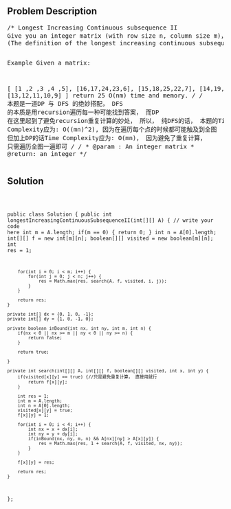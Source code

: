 <!--
<style>
  body { font-family: Arial, sans-serif; }
  .container { max-width: 100%; margin: auto; padding: 20px; }
  .comment-block { background-color: #f9f9f9; padding: 10px; border-left: 5px solid #ccc; max-width: 50%; margin: auto;}
  .code-block { background-color: #f4f4f4; padding: 10px; border: 1px solid #ddd; }
</style>
-->

<div class='container'>
<h2>Problem Description</h2>
<div class='comment-block'>
<pre>
/* Longest Increasing Continuous subsequence II 
Give you an integer matrix (with row size n, column size m)，find the longest increasing continuous subsequence in this matrix. 
(The definition of the longest increasing continuous subsequence here can start at any row or column and go up/down/right/left any direction).

Example
Given a matrix:

[
  [1 ,2 ,3 ,4 ,5],
  [16,17,24,23,6],
  [15,18,25,22,7],
  [14,19,20,21,8],
  [13,12,11,10,9]
]
return 25
O(nm) time and memory.
*/
/* 本题是一道DP 与 DFS 的绝妙搭配，
DFS 的本质是用recursion遍历每一种可能找到答案， 
而DP 在这里起到了避免recursion重复计算的妙处，
所以， 纯DFS的话， 本题的Time Complexity应为: O((mn)^2), 因为在遍历每个点的时候都可能触及到全图
但加上DP的话Time Complexity应为: O(mn)， 因为避免了重复计算， 只需遍历全图一遍即可
*/
    /*
     * @param : An integer matrix
     * @return: an integer
     */
</pre>
</div>

<h2>Solution</h2>
<div class='code-block'>
<pre><code class='language-java'>



public class Solution {
    public int longestIncreasingContinuousSubsequenceII(int[][] A) {
        // write your code here
        int m = A.length;
         if(m == 0) {
            return 0;
        }
        int n = A[0].length;
        int[][] f = new int[m][n];
        boolean[][] visited = new boolean[m][n];
        int res = 1;
        
        for(int i = 0; i < m; i++) {
            for(int j = 0; j < n; j++) {
                res = Math.max(res, search(A, f, visited, i, j));
            }
        }
        
        return res;
    }
    
    private int[] dx = {0, 1, 0, -1};
    private int[] dy = {1, 0, -1, 0};
    
    private boolean inBound(int nx, int ny, int m, int n) {
        if(nx < 0 || nx >= m || ny < 0 || ny >= n) {
            return false;
        }
        
        return true;
        
    }

    private int search(int[][] A, int[][] f, boolean[][] visited, int x, int y) {
        if(visited[x][y] == true) {//只是避免重复计算， 直接用就行
            return f[x][y];
        }
        
        int res = 1;
        int m = A.length;
        int n = A[0].length;
        visited[x][y] = true;
        f[x][y] = 1;

        for(int i = 0; i < 4; i++) {
            int nx = x + dx[i];
            int ny = y + dy[i];
            if(inBound(nx, ny, m, n) && A[nx][ny] > A[x][y]) {
                res = Math.max(res, 1 + search(A, f, visited, nx, ny));
            }
        }
        
        f[x][y] = res;
        
        return res;
    }
};</code></pre>
</div>
</div>
